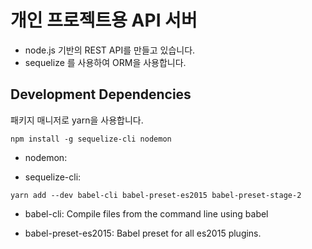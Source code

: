 # 개인 프로젝트용 API 서버
- node.js 기반의 REST API를 만들고 있습니다. 
- sequelize 를 사용하여 ORM을 사용합니다.

## Development Dependencies

패키지 매니저로 yarn을 사용합니다.

`npm install -g sequelize-cli nodemon`

* nodemon: 

* sequelize-cli:

`yarn add --dev babel-cli babel-preset-es2015 babel-preset-stage-2`

* babel-cli: Compile files from the command line using babel

* babel-preset-es2015: Babel preset for all es2015 plugins.


